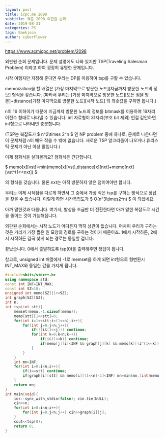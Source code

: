 ```yaml
---
layout: post
title: icpc.me 2098
subtitle: 백준 2098 외판원 순회
date: 2019-08-31
categories: PS
tags: Baekjoon
author: cyberflower
---
```


<https://www.acmicpc.net/problem/2098>

외판원 순회 문제입니다. 문제 설명에도 나와 있지만 TSP(Traveling Salesman Problem) 이라고 하여 굉장히 유명한 문제입니다.

시작 여행지만 지정해 준다면 우리는 DP를 이용하여 tsp를 구할 수 있습니다.

memoization을 할 배열은 [가장 마지막으로 방문한 노드][지금까지 방문한 노드의 정보] 형식을 갖습니다. (따라서 우리는 [가장 마지막으로 방문한 노드][모든 점을 방문]+distance[가장 마지막으로 방문한 노드][시작 노드] 의 최솟값을 구하면 됩니다.)

n이 16 이하이기 때문에 지금까지 방문한 노드의 정보를 bitmask를 이용하여 16자리 이진수 형태로 나타낼 수 있습니다. int 자료형이 31자리(부호 bit 제외) 인걸 감안하면 int형으로 나타내면 충분합니다.

(TSP는 복잡도가 $ n^2\times 2^n $ 인 NP problem 중에 하나로, 문제로 나온다면 이 문제처럼 n이 매우 작을 수 밖에 없습니다. 새로운 TSP 알고리즘이 나오거나 휴리스틱 문제가 아닌 이상 말입니다.)

이제 점화식을 살펴볼까요? 점화식은 간단합니다.

$ memo[x][vst]=min(memo[x][vst],distance[x][nxt]+memo[nxt][vst^(1<<nxt]) $

의 형식을 갖습니다. 물론 nxt는 아직 방문하지 않은 점이여야만 합니다.

우리는 이제 시작점을 다르게 하면서 그 중에서 가장 작은 tsp를 구하는 방식으로 정답을 찾을 수 있습니다. 이렇게 하면 시간복잡도가 $ O(n^3\times2^n) $ 이 되겠네요.

아까 말한것과 다릅니다. 여기서, 발상을 조금만 더 전환한다면 아까 말한 복잡도로 시간을 줄이는 것이 가능해집니다.

외판원 순회에서는 시작 노드가 어디든지 딱히 상관이 없습니다. 어차피 우리가 구하는 것은 거리가 가장 짧은 원 모양의 경로를 구하는 것이기 때문이죠. 1에서 시작하든, 2에서 시작하든 결국 찾게 되는 경로는 동일할 겁니다.

끝났습니다. 0에서 출발하도록 tsp(0)을 출력해주면 정답이 됩니다.

참고로, unsigned int 배열에서 -1로 memset을 하게 되면 int형으로 형변환시 INT_MAX와 동일한 값을 가지게 됩니다.

```cpp
#include<bits/stdc++.h>
using namespace std;
const int INF=INT_MAX;
const int SZ=18;
unsigned int memo[SZ][1<<SZ];
int graph[SZ][SZ];
int n;
int tsp(int stt){
	memset(memo,-1,sizeof(memo));
	memo[stt][1<<stt]=0;
	for(int i=1<<stt;i<(1<<n);i++){
		for(int j=0;j<n;j++){
			if(!(i&(1<<j))) continue;
			for(int k=0;k<n;k++){
				if(i&(1<<k)) continue;
				if(memo[j][i]<INF && graph[j][k] && memo[k][(i^(1<<k))]>memo[j][i]+graph[j][k]) memo[k][(i^(1<<k))]=memo[j][i]+graph[j][k];
			}
		}
	}
	int mn=INF;
	for(int i=0;i<n;i++){
		if(i==stt) continue;
		if(graph[i][stt] && memo[i][(1<<n)-1]<INF) mn=min(mn,(int)memo[i][(1<<n)-1]+graph[i][stt]);
	}
	return mn;
}
int main(void){
	ios::sync_with_stdio(false); cin.tie(NULL);
	cin>>n;
	for(int i=0;i<n;i++){
		for(int j=0;j<n;j++) cin>>graph[i][j];
	}
	cout<<tsp(0);
	return 0;
}
```
